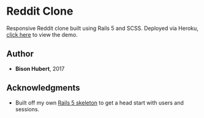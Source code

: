 # Reddit Clone

Responsive Reddit clone built using Rails 5 and SCSS. Deployed via Heroku, [click here](https://intense-inlet-68309.herokuapp.com/) to view the demo.

## Author

* **Bison Hubert**, 2017

## Acknowledgments

* Built off my own [Rails 5 skeleton](https://github.com/bisonhubert/rails-skeleton) to get a head start with users and sessions.